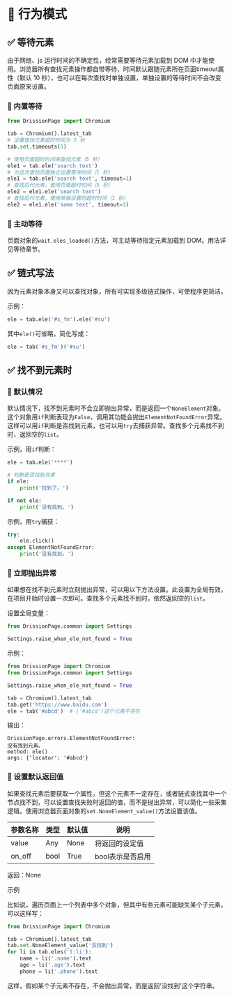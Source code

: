 # 🔦 行为模式

## ✅️ 等待元素​

由于网络、js 运行时间的不确定性，经常需要等待元素加载到 DOM 中才能使用。浏览器所有查找元素操作都自带等待，时间默认跟随元素所在页面timeout属性（默认 10 秒），也可以在每次查找时单独设置，单独设置的等待时间不会改变页面原来设置。

### 📌 内置等待​

```python
from DrissionPage import Chromium

tab = Chromium().latest_tab
# 设置查找元素超时时间为 5 秒
tab.set.timeouts(5)

# 使用页面超时时间来查找元素（5 秒）
ele1 = tab.ele('search text')
# 为这次查找页面独立设置等待时间（1 秒）
ele1 = tab.ele('search text', timeout=1)
# 查找后代元素，使用页面超时时间（5 秒）
ele2 = ele1.ele('search text')
# 查找后代元素，使用单独设置的超时时间（1 秒）
ele2 = ele1.ele('some text', timeout=1)
```

### 📌 主动等待​

页面对象的`wait.eles_loaded()`方法，可主动等待指定元素加载到 DOM。用法详见等待章节。

## ✅️ 链式写法​

因为元素对象本身又可以查找对象，所有可实现多级链式操作，可使程序更简洁。

示例：

```python
ele = tab.ele('#s_fm').ele('#su')
```

其中`ele()`可省略，简化写成：

```python
ele = tab('#s_fm')('#su')
```

## ✅️ 找不到元素时​

### 📌 默认情况​

默认情况下，找不到元素时不会立即抛出异常，而是返回一个`NoneElement`对象。这个对象用`if`判断表现为`False`，调用其功能会抛出`ElementNotFoundError`异常。这样可以用`if`判断是否找到元素，也可以用`try`去捕获异常。查找多个元素找不到时，返回空的`list`。

示例，用`if`判断：

```python
ele = tab.ele('****')

# 判断是否找到元素
if ele:
    print('找到了。')

if not ele:
    print('没有找到。')
```

示例，用`try`捕获：

```python
try:
    ele.click()
except ElementNotFoundError:
    print('没有找到。')
```

### 📌 立即抛出异常​

如果想在找不到元素时立刻抛出异常，可以用以下方法设置。此设置为全局有效，在项目开始时设置一次即可。查找多个元素找不到时，依然返回空的`list`。

设置全局变量：

```python
from DrissionPage.common import Settings

Settings.raise_when_ele_not_found = True
```

示例：

```python
from DrissionPage import Chromium
from DrissionPage.common import Settings

Settings.raise_when_ele_not_found = True

tab = Chromium().latest_tab
tab.get('https://www.baidu.com')
ele = tab('#abcd')  # ('#abcd')这个元素不存在
```

输出：

```
DrissionPage.errors.ElementNotFoundError: 
没有找到元素。
method: ele()
args: {'locator': '#abcd'}
```

### 📌 设置默认返回值​

如果查找元素后要获取一个属性，但这个元素不一定存在，或者链式查找其中一个节点找不到，可以设置查找失败时返回的值，而不是抛出异常，可以简化一些采集逻辑。使用浏览器页面对象的`set.NoneElement_value()`方法设置该值。

| 参数名称 | 类型 | 默认值 | 说明 |
| -------- | ---- | ------ | ---- |
| value    | Any  | None   | 将返回的设定值 |
| on_off   | bool | True   | bool表示是否启用 |

返回：None

示例

比如说，遍历页面上一个列表中多个对象，但其中有些元素可能缺失某个子元素，可以这样写：

```python
from DrissionPage import Chromium

tab = Chromium().latest_tab
tab.set.NoneElement_value('没找到')
for li in tab.eles('t:li'):
    name = li('.name').text
    age = li('.age').text
    phone = li('.phone').text
```

这样，假如某个子元素不存在，不会抛出异常，而是返回'没找到'这个字符串。
```